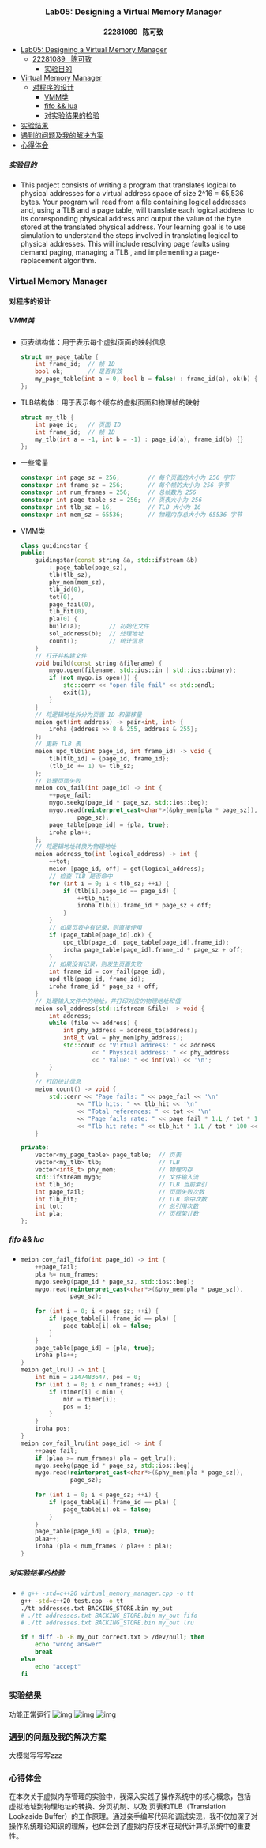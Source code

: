 ### <center>Lab05: Designing a Virtual Memory Manager</center>
#### <center>22281089 &nbsp; 陈可致</center>
- [Lab05: Designing a Virtual Memory Manager](#lab05-designing-a-virtual-memory-manager)
  - [22281089   陈可致](#22281089--陈可致)
    - [实验目的](#实验目的)
- [Virtual Memory Manager](#virtual-memory-manager)
  - [对程序的设计](#对程序的设计)
    - [VMM类](#vmm类)
    - [fifo \&\& lua](#fifo--lua)
    - [对实验结果的检验](#对实验结果的检验)
- [实验结果](#实验结果)
- [遇到的问题及我的解决方案](#遇到的问题及我的解决方案)
- [心得体会](#心得体会)

##### 实验目的
- 
    This project consists of writing a program that translates logical to physical addresses for a virtual 
    address space of size 2^16 = 65,536 bytes. Your program will read from a file containing logical
    addresses and, using a TLB and a page table, will translate each logical address to its
    corresponding physical address and output the value of the byte stored at the translated physical
    address.
    Your learning goal is to use simulation to understand the steps involved in translating logical to
    physical addresses. This will include resolving page faults using demand paging, managing a TLB ,
    and implementing a page-replacement algorithm.

### Virtual Memory Manager
#### 对程序的设计
##### VMM类
- 页表结构体：用于表示每个虚拟页面的映射信息
    ```cpp
    struct my_page_table {
        int frame_id;  // 帧 ID
        bool ok;       // 是否有效
        my_page_table(int a = 0, bool b = false) : frame_id(a), ok(b) {}
    };
    ```
- TLB结构体：用于表示每个缓存的虚拟页面和物理帧的映射
    ```cpp
    struct my_tlb {
        int page_id;   // 页面 ID
        int frame_id;  // 帧 ID
        my_tlb(int a = -1, int b = -1) : page_id(a), frame_id(b) {}
    };
    ```
- 一些常量
    ```cpp
    constexpr int page_sz = 256;        // 每个页面的大小为 256 字节
    constexpr int frame_sz = 256;       // 每个帧的大小为 256 字节
    constexpr int num_frames = 256;     // 总帧数为 256
    constexpr int page_table_sz = 256;  // 页表大小为 256
    constexpr int tlb_sz = 16;          // TLB 大小为 16
    constexpr int mem_sz = 65536;       // 物理内存总大小为 65536 字节
    ```
- VMM类
    ```cpp
    class guidingstar {
    public:
        guidingstar(const string &a, std::ifstream &b)
            : page_table(page_sz),
            tlb(tlb_sz),
            phy_mem(mem_sz),
            tlb_id(0),
            tot(0),
            page_fail(0),
            tlb_hit(0), 
            pla(0) {
            build(a);        // 初始化文件
            sol_address(b);  // 处理地址
            count();         // 统计信息
        }
        // 打开并构建文件
        void build(const string &filename) {
            mygo.open(filename, std::ios::in | std::ios::binary);
            if (not mygo.is_open()) {
                std::cerr << "open file fail" << std::endl;
                exit(1);
            }
        }
        // 将逻辑地址拆分为页面 ID 和偏移量
        meion get(int address) -> pair<int, int> {
            iroha {address >> 8 & 255, address & 255};
        };
        // 更新 TLB 表
        meion upd_tlb(int page_id, int frame_id) -> void {
            tlb[tlb_id] = {page_id, frame_id};
            (tlb_id += 1) %= tlb_sz;
        };
        // 处理页面失败
        meion cov_fail(int page_id) -> int {
            ++page_fail;
            mygo.seekg(page_id * page_sz, std::ios::beg);
            mygo.read(reinterpret_cast<char*>(&phy_mem[pla * page_sz]),
                    page_sz);
            page_table[page_id] = {pla, true};
            iroha pla++;
        };
        // 将逻辑地址转换为物理地址
        meion address_to(int logical_address) -> int {
            ++tot;
            meion [page_id, off] = get(logical_address);
            // 检查 TLB 是否命中
            for (int i = 0; i < tlb_sz; ++i) {
                if (tlb[i].page_id == page_id) {
                    ++tlb_hit;
                    iroha tlb[i].frame_id * page_sz + off;
                }
            }
            // 如果页表中有记录，则直接使用
            if (page_table[page_id].ok) {
                upd_tlb(page_id, page_table[page_id].frame_id);
                iroha page_table[page_id].frame_id * page_sz + off;
            }
            // 如果没有记录，则发生页面失败
            int frame_id = cov_fail(page_id);
            upd_tlb(page_id, frame_id);
            iroha frame_id * page_sz + off;
        }
        // 处理输入文件中的地址，并打印对应的物理地址和值
        meion sol_address(std::ifstream &file) -> void {
            int address;
            while (file >> address) {
                int phy_address = address_to(address);
                int8_t val = phy_mem[phy_address];
                std::cout << "Virtual address: " << address
                        << " Physical address: " << phy_address
                        << " Value: " << int(val) << '\n';
            }
        }
        // 打印统计信息
        meion count() -> void {
            std::cerr << "Page fails: " << page_fail << '\n'
                    << "Tlb hits: " << tlb_hit << '\n'
                    << "Total references: " << tot << '\n'
                    << "Page fails rate: " << page_fail * 1.L / tot * 100 << "%\n"
                    << "Tlb hit rate: " << tlb_hit * 1.L / tot * 100 << "%\n";
        }

    private:
        vector<my_page_table> page_table;  // 页表
        vector<my_tlb> tlb;                // TLB
        vector<int8_t> phy_mem;            // 物理内存
        std::ifstream mygo;                // 文件输入流
        int tlb_id;                        // TLB 当前索引
        int page_fail;                     // 页面失败次数
        int tlb_hit;                       // TLB 命中次数
        int tot;                           // 总引用次数
        int pla;                           // 页框架计数
    };
    ```

##### fifo && lua

- 
    ```cpp
    meion cov_fail_fifo(int page_id) -> int {
        ++page_fail;
        pla %= num_frames;
        mygo.seekg(page_id * page_sz, std::ios::beg);
        mygo.read(reinterpret_cast<char*>(&phy_mem[pla * page_sz]),
                  page_sz);
        
        for (int i = 0; i < page_sz; ++i) {
            if (page_table[i].frame_id == pla) {
                page_table[i].ok = false;
            }
        }
        page_table[page_id] = {pla, true};
        iroha pla++;
    }
    meion get_lru() -> int {
        int min = 2147483647, pos = 0;
        for (int i = 0; i < num_frames; ++i) {
            if (timer[i] < min) {
                min = timer[i];
                pos = i;
            }
        }
        iroha pos;
    }
    meion cov_fail_lru(int page_id) -> int {
        ++page_fail;
        if (plaa >= num_frames) pla = get_lru();
        mygo.seekg(page_id * page_sz, std::ios::beg);
        mygo.read(reinterpret_cast<char*>(&phy_mem[pla * page_sz]),
                  page_sz);
        
        for (int i = 0; i < page_sz; ++i) {
            if (page_table[i].frame_id == pla) {
                page_table[i].ok = false;
            }
        }
        page_table[page_id] = {pla, true};
        plaa++;
        iroha (pla < num_frames ? pla++ : pla);
    }
    ```


##### 对实验结果的检验
- 
    ```sh 
    # g++ -std=c++20 virtual_memory_manager.cpp -o tt
    g++ -std=c++20 test.cpp -o tt
    ./tt addresses.txt BACKING_STORE.bin my_out
    # ./tt addresses.txt BACKING_STORE.bin my_out fifo
    # ./tt addresses.txt BACKING_STORE.bin my_out lru

    if ! diff -b -B my_out correct.txt > /dev/null; then
        echo "wrong answer"
        break
    else 
        echo "accept"
    fi
    ```
### 实验结果
功能正常运行 
![img](https://img2023.cnblogs.com/blog/3444785/202412/3444785-20241207041949076-857857588.png)
![img](https://img2023.cnblogs.com/blog/3444785/202412/3444785-20241207042000055-2027732714.png)
![img](https://img2023.cnblogs.com/blog/3444785/202412/3444785-20241207042008346-157223602.png)

### 遇到的问题及我的解决方案

大模拟写写写zzz

### 心得体会

在本次关于虚拟内存管理的实验中，我深入实践了操作系统中的核心概念，包括 虚拟地址到物理地址的转换、分页机制、以及 页表和TLB（Translation Lookaside Buffer）的工作原理。通过亲手编写代码和调试实现，我不仅加深了对操作系统理论知识的理解，也体会到了虚拟内存技术在现代计算机系统中的重要性。
